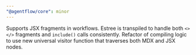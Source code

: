 ```yaml
---
"@agentflow/core": minor
---
```


Supports JSX fragments in workflows.
Estree is transpiled to handle both `<></>` fragments and `include()` calls consistently.
Refactor of compiling logic to use new universal visitor function that traverses both MDX and JSX nodes.
